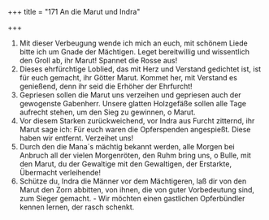 +++
title = "171 An die Marut und Indra"

+++


1.	Mit dieser Verbeugung wende ich mich an euch, mit schönem Liede bitte ich um Gnade der Mächtigen. Leget bereitwillig und wissentlich den Groll ab, ihr Marut! Spannet die Rosse aus!
2.	Dieses ehrfürchtige Loblied, das mit Herz und Verstand gedichtet ist, ist für euch gemacht, ihr Götter Marut. Kommet her, mit Verstand es genießend, denn ihr seid die Erhöher der Ehrfurcht!
3.	Gepriesen sollen die Marut uns verzeihen und gepriesen auch der gewogenste Gabenherr. Unsere glatten Holzgefäße sollen alle Tage aufrecht stehen, um den Sieg zu gewinnen, o Marut.
4.	Vor diesem Starken zurückweichend, vor Indra aus Furcht zitternd, ihr Marut sage ich: Für euch waren die Opferspenden angespießt. Diese haben wir entfernt. Verzeihet uns!
5.	Durch den die Mana´s mächtig bekannt werden, alle Morgen bei Anbruch all der vielen Morgenröten, den Ruhm bring uns, o Bulle, mit den Marut, du der Gewaltige mit den Gewaltigen, der Erstarkte, Übermacht verleihende!
6.	Schütze du, Indra die Männer vor dem Mächtigeren, laß dir von den Marut den Zorn abbitten, von ihnen, die von guter Vorbedeutung sind, zum Sieger gemacht. - Wir möchten einen gastlichen Opferbündler kennen lernen, der rasch schenkt.


